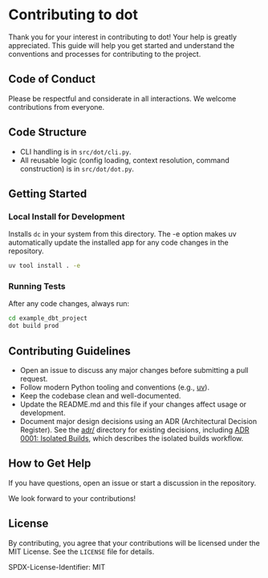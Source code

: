 # Contributing to dot

Thank you for your interest in contributing to dot! Your help is greatly appreciated. This guide will help you get started and understand the conventions and processes for contributing to the project.

## Code of Conduct

Please be respectful and considerate in all interactions. We welcome contributions from everyone.

## Code Structure

- CLI handling is in `src/dot/cli.py`.
- All reusable logic (config loading, context resolution, command construction) is in `src/dot/dot.py`.

## Getting Started

### Local Install for Development

Installs `dc` in your system from this directory. The -e option makes uv automatically update the installed app for any code changes in the repository.

```bash
uv tool install . -e
```

### Running Tests

After any code changes, always run:

```bash
cd example_dbt_project
dot build prod
```

## Contributing Guidelines

- Open an issue to discuss any major changes before submitting a pull request.
- Follow modern Python tooling and conventions (e.g., [uv](https://github.com/astral-sh/uv)).
- Keep the codebase clean and well-documented.
- Update the README.md and this file if your changes affect usage or development.
- Document major design decisions using an ADR (Architectural Decision Register). See the [adr/](adr/) directory for existing decisions, including [ADR 0001: Isolated Builds](adr/0001-isolated-builds.md), which describes the isolated builds workflow.

## How to Get Help

If you have questions, open an issue or start a discussion in the repository.

We look forward to your contributions!

## License

By contributing, you agree that your contributions will be licensed under the MIT License. See the `LICENSE` file for details.

SPDX-License-Identifier: MIT
